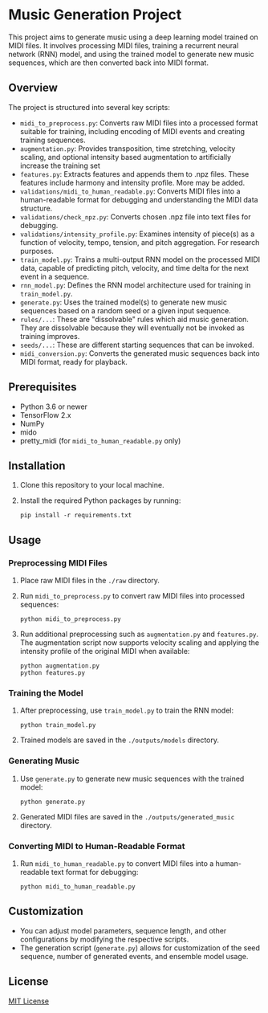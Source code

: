 # Music Generation Project

This project aims to generate music using a deep learning model trained on MIDI files. It involves processing MIDI files, training a recurrent neural network (RNN) model, and using the trained model to generate new music sequences, which are then converted back into MIDI format.

## Overview

The project is structured into several key scripts:

- `midi_to_preprocess.py`: Converts raw MIDI files into a processed format suitable for training, including encoding of MIDI events and creating training sequences.
- `augmentation.py`: Provides transposition, time stretching, velocity scaling, and optional intensity based augmentation to artificially increase the training set
- `features.py`: Extracts features and appends them to .npz files. These features include harmony and intensity profile. More may be added.
- `validations/midi_to_human_readable.py`: Converts MIDI files into a human-readable format for debugging and understanding the MIDI data structure.
- `validations/check_npz.py`: Converts chosen .npz file into text files for debugging.
- `validations/intensity_profile.py`: Examines intensity of piece(s) as a function of velocity, tempo, tension, and pitch aggregation. For research purposes.
- `train_model.py`: Trains a multi-output RNN model on the processed MIDI data, capable of predicting pitch, velocity, and time delta for the next event in a sequence.
- `rnn_model.py`: Defines the RNN model architecture used for training in `train_model.py`.
- `generate.py`: Uses the trained model(s) to generate new music sequences based on a random seed or a given input sequence.
- `rules/...`: These are "dissolvable" rules which aid music generation. They are dissolvable because they will eventually not be invoked as training improves.
- `seeds/...`: These are different starting sequences that can be invoked.
- `midi_conversion.py`: Converts the generated music sequences back into MIDI format, ready for playback.

## Prerequisites

- Python 3.6 or newer
- TensorFlow 2.x
- NumPy
- mido
- pretty_midi (for `midi_to_human_readable.py` only)

## Installation

1. Clone this repository to your local machine.
2. Install the required Python packages by running:

    ```
    pip install -r requirements.txt
    ```

## Usage

### Preprocessing MIDI Files

1. Place raw MIDI files in the `./raw` directory.
2. Run `midi_to_preprocess.py` to convert raw MIDI files into processed sequences:

    ```
    python midi_to_preprocess.py
    ```

3. Run additional preprocessing such as `augmentation.py` and `features.py`.
   The augmentation script now supports velocity scaling and applying the
   intensity profile of the original MIDI when available:

    ```
    python augmentation.py
    python features.py
    ```

### Training the Model

1. After preprocessing, use `train_model.py` to train the RNN model:

    ```
    python train_model.py
    ```

2. Trained models are saved in the `./outputs/models` directory.

### Generating Music

1. Use `generate.py` to generate new music sequences with the trained model:

    ```
    python generate.py
    ```

2. Generated MIDI files are saved in the `./outputs/generated_music` directory.

### Converting MIDI to Human-Readable Format

1. Run `midi_to_human_readable.py` to convert MIDI files into a human-readable text format for debugging:

    ```
    python midi_to_human_readable.py
    ```

## Customization

- You can adjust model parameters, sequence length, and other configurations by modifying the respective scripts.
- The generation script (`generate.py`) allows for customization of the seed sequence, number of generated events, and ensemble model usage.

## License

[MIT License](LICENSE)
